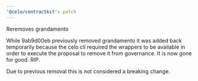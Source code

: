 ```yaml
---
'@celo/contractkit': patch
---
```


Reremoves grandamento

While 9ab9d00eb previously removed grandamento it was added back temporarily because the celo cli required the wrappers to be available in order to execute the proposal to remove it from governance. It is now gone for good. RIP.

Due to previous removal this is not considered a breaking change. 
